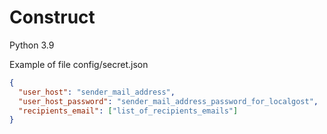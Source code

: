 # Construct
Python 3.9

Example of file config/secret.json
```json
{
  "user_host": "sender_mail_address",
  "user_host_password": "sender_mail_address_password_for_localgost",
  "recipients_email": ["list_of_recipients_emails"]
}
```